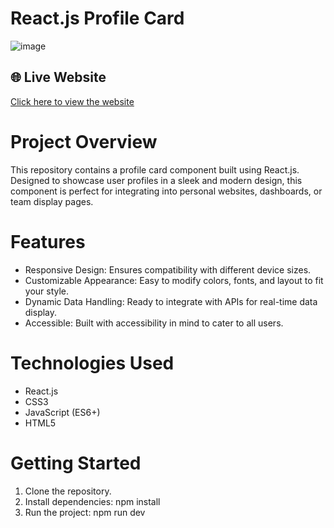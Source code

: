 # React.js Profile Card

![image](https://github.com/Kuzma02/Profile-Card-In-React/assets/138793624/ba614e22-10dc-40e8-8735-ad2f0b3b184c)

## 🌐 Live Website

[Click here to view the website](https://jeevalaharini.github.io/jeevalaharinitask.github.io/)


# Project Overview
This repository contains a profile card component built using React.js. Designed to showcase user profiles in a sleek and modern design, this component is perfect for integrating into personal websites, dashboards, or team display pages.

# Features
- Responsive Design: Ensures compatibility with different device sizes.
- Customizable Appearance: Easy to modify colors, fonts, and layout to fit your style.
- Dynamic Data Handling: Ready to integrate with APIs for real-time data display.
- Accessible: Built with accessibility in mind to cater to all users.

# Technologies Used
- React.js
- CSS3
- JavaScript (ES6+)
- HTML5

# Getting Started
1. Clone the repository.
2. Install dependencies: npm install
3. Run the project: npm run dev



